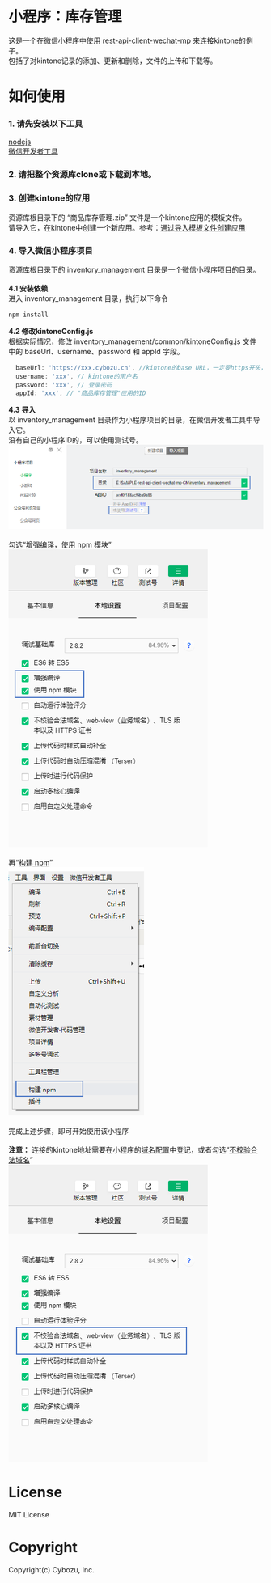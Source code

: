 # 小程序：库存管理
这是一个在微信小程序中使用 [rest-api-client-wechat-mp](https://github.com/kintone-labs/rest-api-client-wechat-mp) 来连接kintone的例子。<br>
包括了对kintone记录的添加、更新和删除，文件的上传和下载等。

# 如何使用
### 1. 请先安装以下工具
[nodejs](https://nodejs.org/en/download/)<br>
[微信开发者工具](https://developers.weixin.qq.com/miniprogram/dev/devtools/download.html)<br>

### 2. 请把整个资源库clone或下载到本地。

### 3. 创建kintone的应用
资源库根目录下的 “商品库存管理.zip” 文件是一个kintone应用的模板文件。<br>
请导入它，在kintone中创建一个新应用。参考：[通过导入模板文件创建应用](https://help.cybozu.cn/k/zh/user/create_app/app_csv/add_app_template_file.html)

### 4. 导入微信小程序项目
资源库根目录下的 inventory_management 目录是一个微信小程序项目的目录。<br>
<br>
**4.1 安装依赖**<br>
进入 inventory_management 目录，执行以下命令
```bash
npm install
```
**4.2 修改kintoneConfig.js**<br>
根据实际情况，修改 inventory_management/common/kintoneConfig.js 文件中的 baseUrl、username、password 和 appId 字段。<br>
```javascript
  baseUrl: 'https://xxx.cybozu.cn', //kintone的base URL，一定要https开头，如： https://xxx.cybozu.cn
  username: 'xxx', // kintone的用户名
  password: 'xxx', // 登录密码
  appId: 'xxx', // "商品库存管理"应用的ID
```
**4.3 导入**<br>
以 inventory_management 目录作为小程序项目的目录，在微信开发者工具中导入它。<br>
没有自己的小程序ID的，可以使用测试号。<br>
![](./img/import.png?raw=true)<br>
<br>
勾选“[增强编译](https://developers.weixin.qq.com/miniprogram/dev/devtools/codecompile.html#%E5%A2%9E%E5%BC%BA%E7%BC%96%E8%AF%91)，使用 npm 模块”<br>
![](./img/setting.png?raw=true)<br>
<br>
再“[构建 npm](https://developers.weixin.qq.com/miniprogram/dev/devtools/npm.html)”<br>
![](./img/build.png?raw=true)<br>
<br>
完成上述步骤，即可开始使用该小程序<br>
<br>
**注意：** 连接的kintone地址需要在小程序的[域名配置](https://developers.weixin.qq.com/miniprogram/dev/framework/ability/network.html#1.%20%E6%9C%8D%E5%8A%A1%E5%99%A8%E5%9F%9F%E5%90%8D%E9%85%8D%E7%BD%AE)中登记，或者勾选“[不校验合法域名](https://developers.weixin.qq.com/miniprogram/dev/devtools/project.html#%E9%A1%B9%E7%9B%AE%E8%AE%BE%E7%BD%AE)”<br>
![](./img/setting2.png?raw=true)

# License
MIT License

# Copyright
Copyright(c) Cybozu, Inc.
